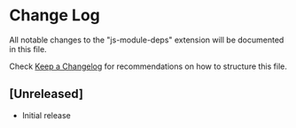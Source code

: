 # Change Log
All notable changes to the "js-module-deps" extension will be documented in this file.

Check [Keep a Changelog](http://keepachangelog.com/) for recommendations on how to structure this file.

## [Unreleased]
- Initial release